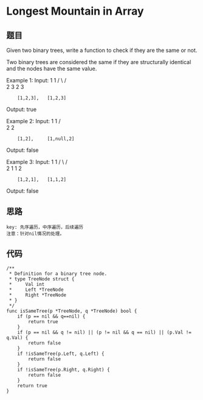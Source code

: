 # Longest Mountain in Array


## 题目

Given two binary trees, write a function to check if they are the same or not.

Two binary trees are considered the same if they are structurally identical and the nodes have the same value.

Example 1:
Input:     1         1
          / \       / \
         2   3     2   3

        [1,2,3],   [1,2,3]

Output: true

Example 2:
Input:     1         1
          /           \
         2             2

        [1,2],     [1,null,2]

Output: false

Example 3:
Input:     1         1
          / \       / \
         2   1     1   2

        [1,2,1],   [1,1,2]

Output: false

## 思路

```
key: 先序遍历，中序遍历，后续遍历
注意：针对nil情况的处理。
```

## 代码


```golang
/**
 * Definition for a binary tree node.
 * type TreeNode struct {
 *     Val int
 *     Left *TreeNode
 *     Right *TreeNode
 * }
 */
func isSameTree(p *TreeNode, q *TreeNode) bool {
    if (p == nil && q==nil) {
        return true
    }
    if (p == nil && q != nil) || (p != nil && q == nil) || (p.Val != q.Val) {
        return false
    }
    if !isSameTree(p.Left, q.Left) {
        return false
    }
    if !isSameTree(p.Right, q.Right) {
        return false
    }
    return true
}
    
```
